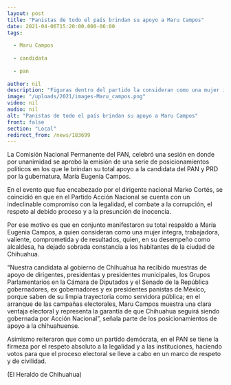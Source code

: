 ```yaml
---
layout: post
title: "Panistas de todo el país brindan su apoyo a Maru Campos"
date: 2021-04-06T15:20:00.000-06:00
tags:
  
  - Maru Campos
  
  - candidata
  
  - pan
  
author: nil
description: "Figuras dentro del partido la consideran como una mujer íntegra, trabajadora, valiente, comprometida y de resultados"
image: "/uploads/2021/images-Maru_campos.png"
video: nil
audio: nil
alt: "Panistas de todo el país brindan su apoyo a Maru Campos"
front: false
section: "Local"
redirect_from: /news/183699
---
```


La Comisión Nacional Permanente del PAN, celebró una sesión en donde por unanimidad se aprobó la emisión de una serie de posicionamientos políticos en los que le brindan su total apoyo a la candidata del PAN y PRD por la gubernatura, María Eugenia Campos.

En el evento que fue encabezado por el dirigente nacional Marko Cortés, se coincidió en que en el Partido Acción Nacional se cuenta con un indeclinable compromiso con la legalidad, el combate a la corrupción, el respeto al debido proceso y a la presunción de inocencia.

Por ese motivo es que en conjunto manifestaron su total respaldo a María Eugenia Campos, a quien consideran como una mujer íntegra, trabajadora, valiente, comprometida y de resultados, quien, en su desempeño como alcaldesa, ha dejado sobrada constancia a los habitantes de la ciudad de Chihuahua.

“Nuestra candidata al gobierno de Chihuahua ha recibido muestras de apoyo de dirigentes, presidentas y presidentes municipales, los Grupos Parlamentarios en la Cámara de Diputados y el Senado de la República gobernadores, ex gobernadores y ex presidentes panistas de México, porque saben de su limpia trayectoria como servidora pública; en el arranque de las campañas electorales, Maru Campos muestra una clara ventaja electoral y representa la garantía de que Chihuahua seguirá siendo gobernada por Acción Nacional”, señala parte de los posicionamientos de apoyo a la chihuahuense.

Asimismo reiteraron que como un partido demócrata, en el PAN se tiene la firmeza por el respeto absoluto a la legalidad y a las instituciones, haciendo votos para que el proceso electoral se lleve a cabo en un marco de respeto y de civilidad.

(El Heraldo de Chihuahua)
